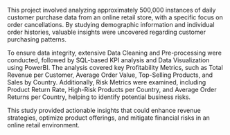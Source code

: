 This project involved analyzing approximately 500,000 instances of daily customer purchase data from an online retail store, with a specific focus on order cancellations. By studying demographic information and individual order histories, valuable insights were uncovered regarding customer purchasing patterns.

To ensure data integrity, extensive Data Cleaning and Pre-processing were conducted, followed by SQL-based KPI analysis and Data Visualization using PowerBI. The analysis covered key Profitability Metrics, such as Total Revenue per Customer, Average Order Value, Top-Selling Products, and Sales by Country. Additionally, Risk Metrics were examined, including Product Return Rate, High-Risk Products per Country, and Average Order Returns per Country, helping to identify potential business risks.

This study provided actionable insights that could enhance revenue strategies, optimize product offerings, and mitigate financial risks in an online retail environment.
